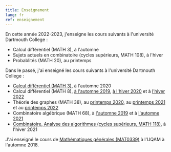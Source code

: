 ```yaml
---
title: Enseignement
lang: fr
ref: enseignement
---
```


En cette année 2022-2023, j'enseigne les cours suivants à l'université Dartmouth College :
 * Calcul différentiel (MATH 3), à l'automne
 * Sujets actuels en combinatoire (cycles supérieurs, MATH 108), à l'hiver
 * Probablités (MATH 20), au printemps

Dans le passé, j'ai enseigné les cours suivants à l'université Dartmouth College :
 * [Calcul différentiel (MATH 3)](https://math.dartmouth.edu/~m3f20), à l'automne 2020
 * Calcul différentiel (MATH 8), [à l'automne 2019](https://math.dartmouth.edu/~m8f19), [à l'hiver 2020](https://math.dartmouth.edu/~m8w20) et à [l'hiver 2022](https://math.dartmouth.edu/~m8w22)
 * Théorie des graphes (MATH 38), au [printemps 2020](https://math.dartmouth.edu/~m38s20), au [printemps 2021](https://math.dartmouth.edu/~m38s21) et au [printemps 2022](https://math.dartmouth.edu/~m38s22)
 * Combinatoire algébrique (MATH 68), à [l'automne 2019](https://math.dartmouth.edu/~m68f19) et à [l'automne 2021](https://math.dartmouth.edu/~m68f21)
 * [Combinatoire, Analyse des algorithmes (cycles supérieurs, MATH 118)](https://canvas.dartmouth.edu/courses/44288), à l'hiver 2021

J'ai enseigné le cours de [Mathématiques générales (MAT0339)](mat0339.html) à l'UQAM à l'automne 2018.
